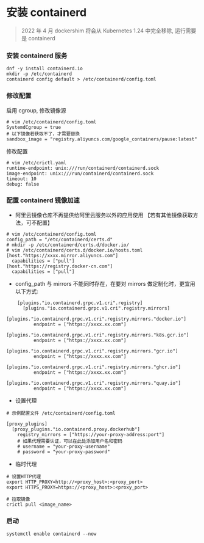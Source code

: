 # 安装 containerd

> 2022 年 4 月 dockershim 将会从 Kubernetes 1.24 中完全移除, 运行需要是 containerd


### 安装 containerd 服务

```shell
dnf -y install containerd.io
mkdir -p /etc/containerd
containerd config default > /etc/containerd/config.toml
```

### 修改配置

启用 cgroup, 修改镜像源
```shell
# vim /etc/containerd/config.toml
SystemdCgroup = true
# 以下镜像若获取不了，才需要替换
sandbox_image = "registry.aliyuncs.com/google_containers/pause:latest"
```

修改配置
```shell
# vim /etc/crictl.yaml
runtime-endpoint: unix:///run/containerd/containerd.sock
image-endpoint: unix:///run/containerd/containerd.sock
timeout: 10
debug: false
```


### 配置 containerd 镜像加速
- 阿里云镜像仓库不再提供给阿里云服务以外的应用使用 【若有其他镜像获取方法，可不配置】
```shell
# vim /etc/containerd/config.toml
config_path = "/etc/containerd/certs.d"
# mkdir -p /etc/containerd/certs.d/docker.io/
# vim /etc/containerd/certs.d/docker.io/hosts.toml
[host."https://xxxx.mirror.aliyuncs.com"]
  capabilities = ["pull"]
[host."https://registry.docker-cn.com"]
  capabilities = ["pull"]
```

- config_path 与 mirrors 不能同时存在，在要对 mirrors 做定制化时，更宜用以下方式:
```shell
    [plugins."io.containerd.grpc.v1.cri".registry]
      [plugins."io.containerd.grpc.v1.cri".registry.mirrors]
        [plugins."io.containerd.grpc.v1.cri".registry.mirrors."docker.io"]
          endpoint = ["https://xxxx.xx.com"]
        [plugins."io.containerd.grpc.v1.cri".registry.mirrors."k8s.gcr.io"]
          endpoint = ["https://xxxx.xx.com"]
        [plugins."io.containerd.grpc.v1.cri".registry.mirrors."gcr.io"]
          endpoint = ["https://xxxx.xx.com"]
        [plugins."io.containerd.grpc.v1.cri".registry.mirrors."ghcr.io"]
          endpoint = ["https://xxxx.xx.com"]
        [plugins."io.containerd.grpc.v1.cri".registry.mirrors."quay.io"]
          endpoint = ["https://xxxx.xx.com"]
```


- 设置代理

```shell
# 示例配置文件 /etc/containerd/config.toml

[proxy_plugins]
  [proxy_plugins."io.containerd.proxy.dockerhub"]
    registry_mirrors = ["https://your-proxy-address:port"]
    # 如果代理需要认证，可以在此处添加用户名和密码
    # username = "your-proxy-username"
    # password = "your-proxy-password"
```

- 临时代理

```shell
# 设置HTTP代理
export HTTP_PROXY=http://<proxy_host>:<proxy_port>
export HTTPS_PROXY=https://<proxy_host>:<proxy_port>

# 拉取镜像
crictl pull <image_name>
```


### 启动
```shell
systemctl enable containerd --now
```
